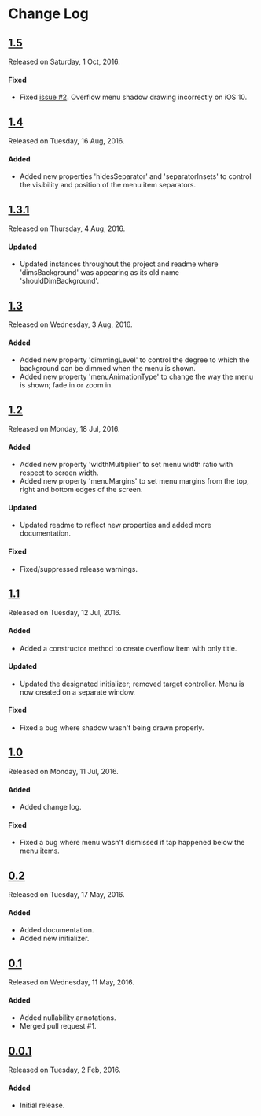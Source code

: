 # Change Log

## [1.5](https://github.com/sudeepjaiswal/ASJOverflowButton/releases/tag/1.5)
Released on Saturday, 1 Oct, 2016.

#### Fixed
* Fixed [issue #2](https://github.com/sudeepjaiswal/ASJOverflowButton/issues/2). Overflow menu shadow drawing incorrectly on iOS 10.

## [1.4](https://github.com/sudeepjaiswal/ASJOverflowButton/releases/tag/1.4)
Released on Tuesday, 16 Aug, 2016.

#### Added
* Added new properties 'hidesSeparator' and 'separatorInsets' to control the visibility and position of the menu item separators.

## [1.3.1](https://github.com/sudeepjaiswal/ASJOverflowButton/releases/tag/1.3.1)
Released on Thursday, 4 Aug, 2016.

#### Updated
* Updated instances throughout the project and readme where 'dimsBackground' was appearing as its old name 'shouldDimBackground'.

## [1.3](https://github.com/sudeepjaiswal/ASJOverflowButton/releases/tag/1.3)
Released on Wednesday, 3 Aug, 2016.

#### Added
* Added new property 'dimmingLevel' to control the degree to which the background can be dimmed when the menu is shown.
* Added new property 'menuAnimationType' to change the way the menu is shown; fade in or zoom in.

## [1.2](https://github.com/sudeepjaiswal/ASJOverflowButton/releases/tag/1.2)
Released on Monday, 18 Jul, 2016.

#### Added
* Added new property 'widthMultiplier' to set menu width ratio with respect to screen width.
* Added new property 'menuMargins' to set menu margins from the top, right and bottom edges of the screen.

#### Updated
* Updated readme to reflect new properties and added more documentation.

#### Fixed
* Fixed/suppressed release warnings.

## [1.1](https://github.com/sudeepjaiswal/ASJOverflowButton/releases/tag/1.1)
Released on Tuesday, 12 Jul, 2016.

#### Added
* Added a constructor method to create overflow item with only title.

#### Updated
* Updated the designated initializer; removed target controller. Menu is now created on a separate window.

#### Fixed
* Fixed a bug where shadow wasn't being drawn properly.

## [1.0](https://github.com/sudeepjaiswal/ASJOverflowButton/releases/tag/1.0)
Released on Monday, 11 Jul, 2016.

#### Added
* Added change log.

#### Fixed
* Fixed a bug where menu wasn't dismissed if tap happened below the menu items.

## [0.2](https://github.com/sudeepjaiswal/ASJOverflowButton/releases/tag/0.2)
Released on Tuesday, 17 May, 2016.

#### Added
* Added documentation.
* Added new initializer.

## [0.1](https://github.com/sudeepjaiswal/ASJOverflowButton/releases/tag/0.1)
Released on Wednesday, 11 May, 2016.

#### Added
* Added nullability annotations.
* Merged pull request #1.

## [0.0.1](https://github.com/sudeepjaiswal/ASJOverflowButton/releases/tag/0.0.1)
Released on Tuesday, 2 Feb, 2016.

#### Added
* Initial release.
